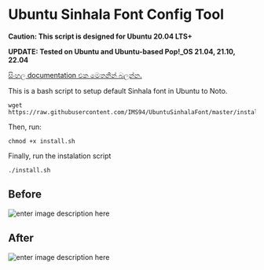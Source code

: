 

# Ubuntu Sinhala Font Config Tool
**Caution: This script is designed for Ubuntu 20.04 LTS+** 

**UPDATE: Tested on Ubuntu and Ubuntu-based Pop!_OS 21.04, 21.10, 22.04**

[සිංහල documentation එක මෙතනින් බලන්න.](https://github.com/IMS94/UbuntuSinhalaFont/blob/master/README_si.md) 

This is a bash script to setup default Sinhala font in Ubuntu to Noto.

```
wget https://raw.githubusercontent.com/IMS94/UbuntuSinhalaFont/master/install.sh
```
Then, run:
```
chmod +x install.sh 
```

Finally, run the instalation script
```
./install.sh
```

## Before
![enter image description here](https://raw.githubusercontent.com/pasan93/UbuntuSinhalaFont/master/before.jpg)

## After
![enter image description here](https://raw.githubusercontent.com/pasan93/UbuntuSinhalaFont/master/after.jpg)

